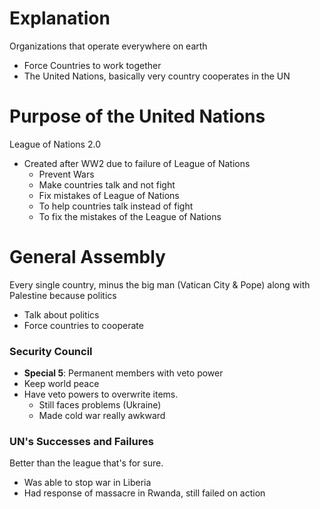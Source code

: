 #  Explanation
 Organizations that operate everywhere on earth
- Force Countries to work together
- The United Nations, basically very country cooperates in the UN

# Purpose of the United Nations
League of Nations 2.0
- Created after WW2 due to failure of League of Nations
	- Prevent Wars
	- Make countries talk and not fight
	- Fix mistakes of League of Nations
  - To help countries talk instead of fight
  - To fix the mistakes of the League of Nations
#  General Assembly
Every single country, minus the big man (Vatican City & Pope) along with Palestine because politics
- Talk about politics
- Force countries to cooperate
###  Security Council

- **Special 5**: Permanent members with veto power
-  Keep world peace
- Have veto powers to overwrite items.
	- Still faces problems (Ukraine)
	- Made cold war really awkward

###  UN's Successes and Failures
Better than the league that's for sure.

- Was able to stop war in Liberia
- Had response of massacre in Rwanda, still failed on action